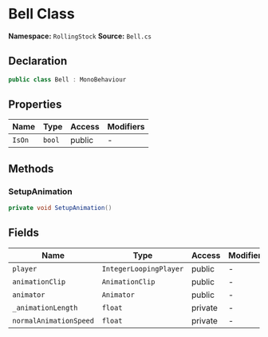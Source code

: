 # Bell Class

**Namespace:** `RollingStock`
**Source:** `Bell.cs`

## Declaration

```csharp
public class Bell : MonoBehaviour
```

## Properties

| Name | Type | Access | Modifiers |
|------|------|--------|-----------|
| `IsOn` | `bool` | public | - |

## Methods

### SetupAnimation

```csharp
private void SetupAnimation()
```

## Fields

| Name | Type | Access | Modifiers |
|------|------|--------|-----------|
| `player` | `IntegerLoopingPlayer` | public | - |
| `animationClip` | `AnimationClip` | public | - |
| `animator` | `Animator` | public | - |
| `_animationLength` | `float` | private | - |
| `normalAnimationSpeed` | `float` | private | - |

